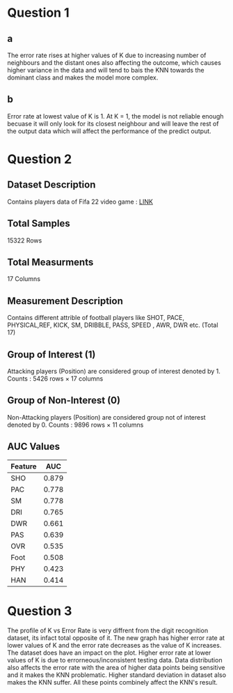 # Question 1
## a
The error rate rises at higher values of K due to increasing number of neighbours and the distant ones also affecting the outcome, which causes higher variance in the data and will tend to bais the KNN towards the dominant class and makes the model more complex.

## b
Error rate at lowest value of K is 1. At K = 1, the model is not reliable enough becuase it will only look for its closest neighbour and will leave the rest of the output data which will affect the performance of the predict output.

# Question 2


## Dataset Description
Contains players data of Fifa 22 video game : [LINK](https://www.kaggle.com/tolgakurtulus/fifa-22-confirmed-players-dataset)

## Total Samples
15322 Rows

## Total Measurments
17 Columns

## Measurement Description
Contains different attrible of football players like SHOT, PACE, PHYSICAL,REF, KICK, SM, DRIBBLE, PASS, SPEED , AWR, DWR etc. (Total 17)

## Group of Interest (1)
Attacking players (Position) are considered group of interest denoted by 1. Counts : 5426 rows × 17 columns

## Group of Non-Interest (0)
Non-Attacking players (Position) are considered group not of interest denoted by 0. Counts : 9896 rows × 11 columns

## AUC Values
| Feature | AUC |
|:----------------------|:-----:|
| SHO | 0.879 |
| PAC | 0.778 |
| SM | 0.778 |
| DRI | 0.765 |
| DWR | 0.661 |
| PAS | 0.639 |
| OVR | 0.535 |
| Foot | 0.508 |
| PHY | 0.423 |
| HAN | 0.414 |

# Question 3

The profile of K vs Error Rate is very diffrent from the digit recognition dataset, its infact total opposite of it. The new graph has higher error rate at lower values of K and the error rate decreases as the value of K increases. The dataset does have an impact on the plot. Higher error rate at lower values of K is due to errorneous/inconsistent testing data. Data distribution also affects the error rate with the area of higher data points being sensitive and it makes the KNN problematic. Higher standard deviation in dataset also makes the KNN suffer. All these points combinely affect the KNN's result. 